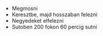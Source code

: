 - Megmosni
- Keresztbe, majd hosszaban felezni
- Negyedeket elfelezni
- Sutoben 200 fokon 60 percig sutni